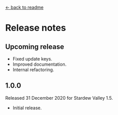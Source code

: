 ﻿﻿[← back to readme](README.md)

# Release notes
## Upcoming release
* Fixed update keys.
* Improved documentation.
* Internal refactoring.

## 1.0.0
Released 31 December 2020 for Stardew Valley 1.5.

* Initial release.
